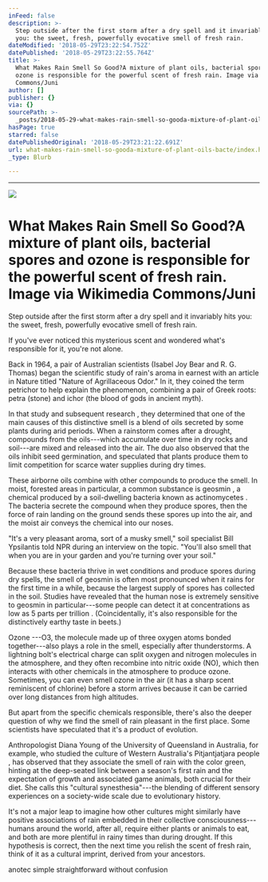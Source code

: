 ```yaml
---
inFeed: false
description: >-
  Step outside after the first storm after a dry spell and it invariably hits
  you: the sweet, fresh, powerfully evocative smell of fresh rain.
dateModified: '2018-05-29T23:22:54.752Z'
datePublished: '2018-05-29T23:22:55.764Z'
title: >-
  What Makes Rain Smell So Good?A mixture of plant oils, bacterial spores and
  ozone is responsible for the powerful scent of fresh rain. Image via Wikimedia
  Commons/Juni
author: []
publisher: {}
via: {}
sourcePath: >-
  _posts/2018-05-29-what-makes-rain-smell-so-gooda-mixture-of-plant-oils-bacte.md
hasPage: true
starred: false
datePublishedOriginal: '2018-05-29T23:21:22.691Z'
url: what-makes-rain-smell-so-gooda-mixture-of-plant-oils-bacte/index.html
_type: Blurb

---
```

---

![](https://the-grid-user-content.s3-us-west-2.amazonaws.com/efa3bef1-4484-42e3-8bea-231a7612bb13.jpg)

# What Makes Rain Smell So Good?A mixture of plant oils, bacterial spores and ozone is responsible for the powerful scent of fresh rain. Image via Wikimedia Commons/Juni

Step outside after the first storm after a dry spell and it invariably hits you: the sweet, fresh, powerfully evocative smell of fresh rain.

If you've ever noticed this mysterious scent and wondered what's responsible for it, you're not alone.

Back in 1964, a pair of Australian scientists (Isabel Joy Bear and R. G. Thomas) began the scientific study of rain's aroma in earnest with an article in Nature titled "Nature of Agrillaceous Odor." In it, they coined the term petrichor to help explain the phenomenon, combining a pair of Greek roots: petra (stone) and ichor (the blood of gods in ancient myth).

In that study and subsequent research , they determined that one of the main causes of this distinctive smell is a blend of oils secreted by some plants during arid periods. When a rainstorm comes after a drought, compounds from the oils---which accumulate over time in dry rocks and soil---are mixed and released into the air. The duo also observed that the oils inhibit seed germination, and speculated that plants produce them to limit competition for scarce water supplies during dry times.

These airborne oils combine with other compounds to produce the smell. In moist, forested areas in particular, a common substance is geosmin , a chemical produced by a soil-dwelling bacteria known as actinomycetes . The bacteria secrete the compound when they produce spores, then the force of rain landing on the ground sends these spores up into the air, and the moist air conveys the chemical into our noses.

"It's a very pleasant aroma, sort of a musky smell," soil specialist Bill Ypsilantis told NPR during an interview on the topic. "You'll also smell that when you are in your garden and you're turning over your soil."

Because these bacteria thrive in wet conditions and produce spores during dry spells, the smell of geosmin is often most pronounced when it rains for the first time in a while, because the largest supply of spores has collected in the soil. Studies have revealed that the human nose is extremely sensitive to geosmin in particular---some people can detect it at concentrations as low as 5 parts per trillion . (Coincidentally, it's also responsible for the distinctively earthy taste in beets.)

Ozone ---O3, the molecule made up of three oxygen atoms bonded together---also plays a role in the smell, especially after thunderstorms. A lightning bolt's electrical charge can split oxygen and nitrogen molecules in the atmosphere, and they often recombine into nitric oxide (NO), which then interacts with other chemicals in the atmosphere to produce ozone. Sometimes, you can even smell ozone in the air (it has a sharp scent reminiscent of chlorine) before a storm arrives because it can be carried over long distances from high altitudes.

But apart from the specific chemicals responsible, there's also the deeper question of why we find the smell of rain pleasant in the first place. Some scientists have speculated that it's a product of evolution.

Anthropologist Diana Young of the University of Queensland in Australia, for example, who studied the culture of Western Australia's Pitjantjatjara people , has observed that they associate the smell of rain with the color green, hinting at the deep-seated link between a season's first rain and the expectation of growth and associated game animals, both crucial for their diet. She calls this "cultural synesthesia"---the blending of different sensory experiences on a society-wide scale due to evolutionary history.

It's not a major leap to imagine how other cultures might similarly have positive associations of rain embedded in their collective consciousness---humans around the world, after all, require either plants or animals to eat, and both are more plentiful in rainy times than during drought. If this hypothesis is correct, then the next time you relish the scent of fresh rain, think of it as a cultural imprint, derived from your ancestors.

anotec simple straightforward without confusion